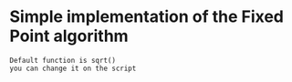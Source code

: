 # Simple implementation of the Fixed Point algorithm
	Default function is sqrt()
	you can change it on the script 
